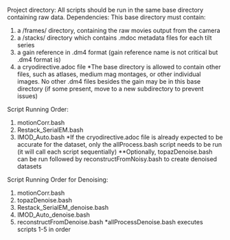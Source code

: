 Project directory: All scripts should be run in the same base directory containing raw data. 
Dependencies: This base directory must contain:
1) a /frames/ directory, containing the raw movies output from the camera
2) a /stacks/ directory which contains .mdoc metadata files for each tilt series
3) a gain reference in .dm4 format (gain reference name is not critical but .dm4 format is)
4) a cryodirective.adoc file
*The base directory is allowed to contain other files, such as atlases, medium mag montages, or other individual images. No other .dm4 files besides the gain may be in this base directory (if some present, move to a new subdirectory to prevent issues)

Script Running Order:
1) motionCorr.bash
2) Restack_SerialEM.bash
3) IMOD_Auto.bash
*If the cryodirective.adoc file is already expected to be accurate for the dataset, only the allProcess.bash script needs to be run (it will call each script sequentially)
**Optionally, topazDenoise.bash can be run followed by reconstructFromNoisy.bash to create denoised datasets

Script Running Order for Denoising:
1) motionCorr.bash
2) topazDenoise.bash
3) Restack_SerialEM_denoise.bash
4) IMOD_Auto_denoise.bash
5) reconstructFromDenoise.bash
*allProcessDenoise.bash executes scripts 1-5 in order
